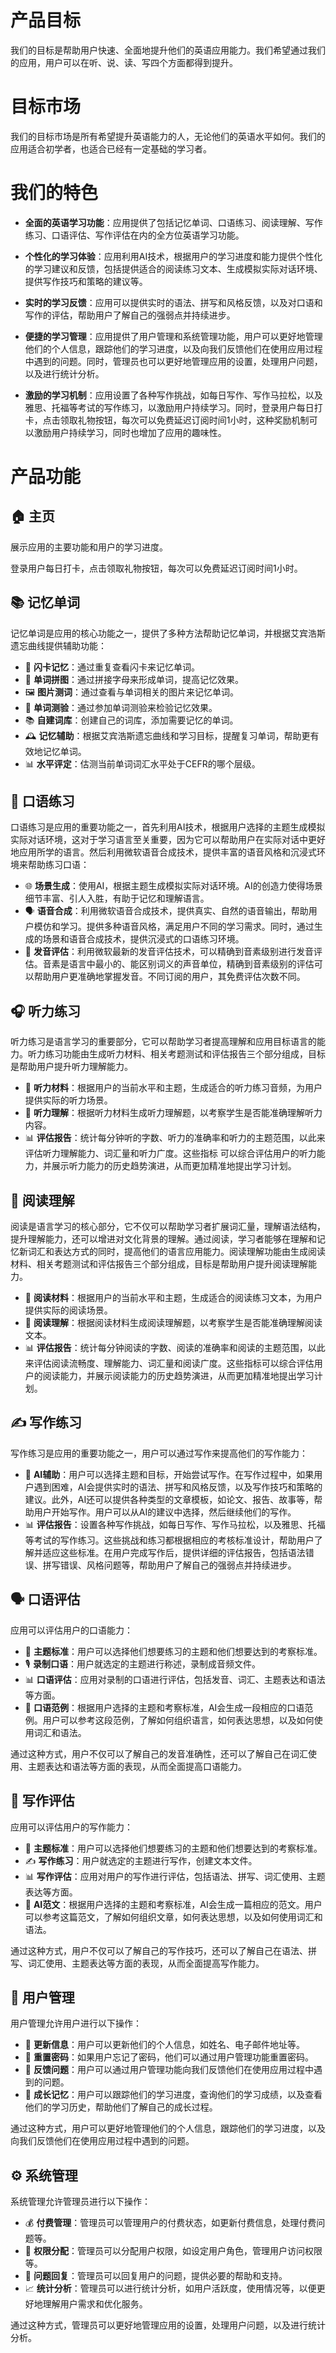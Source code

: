 # 产品目标

我们的目标是帮助用户快速、全面地提升他们的英语应用能力。我们希望通过我们的应用，用户可以在听、说、读、写四个方面都得到提升。

# 目标市场

我们的目标市场是所有希望提升英语能力的人，无论他们的英语水平如何。我们的应用适合初学者，也适合已经有一定基础的学习者。

# 我们的特色

- **全面的英语学习功能**：应用提供了包括记忆单词、口语练习、阅读理解、写作练习、口语评估、写作评估在内的全方位英语学习功能。

- **个性化的学习体验**：应用利用AI技术，根据用户的学习进度和能力提供个性化的学习建议和反馈，包括提供适合的阅读练习文本、生成模拟实际对话环境、提供写作技巧和策略的建议等。

- **实时的学习反馈**：应用可以提供实时的语法、拼写和风格反馈，以及对口语和写作的评估，帮助用户了解自己的强弱点并持续进步。

- **便捷的学习管理**：应用提供了用户管理和系统管理功能，用户可以更好地管理他们的个人信息，跟踪他们的学习进度，以及向我们反馈他们在使用应用过程中遇到的问题。同时，管理员也可以更好地管理应用的设置，处理用户问题，以及进行统计分析。

- **激励的学习机制**：应用设置了各种写作挑战，如每日写作、写作马拉松，以及雅思、托福等考试的写作练习，以激励用户持续学习。同时，登录用户每日打卡，点击领取礼物按钮，每次可以免费延迟订阅时间1小时，这种奖励机制可以激励用户持续学习，同时也增加了应用的趣味性。

# 产品功能

## 🏠 主页
展示应用的主要功能和用户的学习进度。

登录用户每日打卡，点击领取礼物按钮，每次可以免费延迟订阅时间1小时。

## 📚 记忆单词
记忆单词是应用的核心功能之一，提供了多种方法帮助记忆单词，并根据艾宾浩斯遗忘曲线提供辅助功能：
- 📖 **闪卡记忆**：通过重复查看闪卡来记忆单词。
- 🧩 **单词拼图**：通过拼接字母来形成单词，提高记忆效果。
- 🖼️ **图片测词**：通过查看与单词相关的图片来记忆单词。
- 📝 **单词测验**：通过参加单词测验来检验记忆效果。
- 📚 **自建词库**：创建自己的词库，添加需要记忆的单词。
- 🕰️ **记忆辅助**：根据艾宾浩斯遗忘曲线和学习目标，提醒复习单词，帮助更有效地记忆单词。
- 📊 **水平评定**：估测当前单词词汇水平处于CEFR的哪个层级。


## 🎤 口语练习
口语练习是应用的重要功能之一，首先利用AI技术，根据用户选择的主题生成模拟实际对话环境，这对于学习语言至关重要，因为它可以帮助用户在实际对话中更好地应用所学的语言。然后利用微软语音合成技术，提供丰富的语音风格和沉浸式环境来帮助练习口语：
- 🌐 **场景生成**：使用AI，根据主题生成模拟实际对话环境。AI的创造力使得场景细节丰富、引人入胜，有助于记忆和理解语言。
- 🗣️ **语音合成**：利用微软语音合成技术，提供真实、自然的语音输出，帮助用户模仿和学习。提供多种语音风格，满足用户不同的学习需求。同时，通过生成的场景和语音合成技术，提供沉浸式的口语练习环境。
- 🎤 **发音评估**：利用微软最新的发音评估技术，可以精确到音素级别进行发音评估。音素是语言中最小的、能区别词义的声音单位，精确到音素级别的评估可以帮助用户更准确地掌握发音。不同订阅的用户，其免费评估次数不同。

## 🎧 听力练习
听力练习是语言学习的重要部分，它可以帮助学习者提高理解和应用目标语言的能力。听力练习功能由生成听力材料、相关考题测试和评估报告三个部分组成，目标是帮助用户提升听力理解能力。

- 🎵 **听力材料**：根据用户的当前水平和主题，生成适合的听力练习音频，为用户提供实际的听力场景。
- 🧠 **听力理解**：根据听力材料生成听力理解题，以考察学生是否能准确理解听力内容。
- 📊 **评估报告**：统计每分钟听的字数、听力的准确率和听力的主题范围，以此来评估听力理解能力、词汇量和听力广度。这些指标
可以综合评估用户的听力能力，并展示听力能力的历史趋势演进，从而更加精准地提出学习计划。

## 📖 阅读理解
阅读是语言学习的核心部分，它不仅可以帮助学习者扩展词汇量，理解语法结构，提升理解能力，还可以增进对文化背景的理解。通过阅读，学习者能够在理解和记忆新词汇和表达方式的同时，提高他们的语言应用能力。阅读理解功能由生成阅读材料、相关考题测试和评估报告三个部分组成，目标是帮助用户提升阅读理解能力。

- 📄 **阅读材料**：根据用户的当前水平和主题，生成适合的阅读练习文本，为用户提供实际的阅读场景。
- 🧠 **阅读理解**：根据阅读材料生成阅读理解题，以考察学生是否能准确理解阅读文本。
- 📊 **评估报告**：统计每分钟阅读的字数、阅读的准确率和阅读的主题范围，以此来评估阅读流畅度、理解能力、词汇量和阅读广度。这些指标可以综合评估用户的阅读能力，并展示阅读能力的历史趋势演进，从而更加精准地提出学习计划。

## ✍️ 写作练习
写作练习是应用的重要功能之一，用户可以通过写作来提高他们的写作能力：
- 🤖 **AI辅助**：用户可以选择主题和目标，开始尝试写作。在写作过程中，如果用户遇到困难，AI会提供实时的语法、拼写和风格反馈，以及写作技巧和策略的建议。此外，AI还可以提供各种类型的文章模板，如论文、报告、故事等，帮助用户开始写作。用户可以从AI的建议中选择，然后继续他们的写作。
- 📊 **评估报告**：设置各种写作挑战，如每日写作、写作马拉松，以及雅思、托福等考试的写作练习。这些挑战和练习都根据相应的考核标准设计，帮助用户了解并适应这些标准。在用户完成写作后，提供详细的评估报告，包括语法错误、拼写错误、风格问题等，帮助用户了解自己的强弱点并持续进步。

## 🗣️ 口语评估
应用可以评估用户的口语能力：
- 🎯 **主题标准**：用户可以选择他们想要练习的主题和他们想要达到的考察标准。
- 🎙️ **录制口语**：用户就选定的主题进行称述，录制成音频文件。
- 📊 **口语评估**：应用对录制的口语进行评估，包括发音、词汇、主题表达和语法等方面。
- 🤖 **口语范例**：根据用户选择的主题和考察标准，AI会生成一段相应的口语范例。用户可以参考这段范例，了解如何组织语言，如何表达思想，以及如何使用词汇和语法。

通过这种方式，用户不仅可以了解自己的发音准确性，还可以了解自己在词汇使用、主题表达和语法等方面的表现，从而全面提高口语能力。

## 📝 写作评估
应用可以评估用户的写作能力：
- 🎯 **主题标准**：用户可以选择他们想要练习的主题和他们想要达到的考察标准。
- ✍️ **写作练习**：用户就选定的主题进行写作，创建文本文件。
- 📊 **写作评估**：应用对用户的写作进行评估，包括语法、拼写、词汇使用、主题表达等方面。
- 🤖 **AI范文**：根据用户选择的主题和考察标准，AI会生成一篇相应的范文。用户可以参考这篇范文，了解如何组织文章，如何表达思想，以及如何使用词汇和语法。

通过这种方式，用户不仅可以了解自己的写作技巧，还可以了解自己在语法、拼写、词汇使用、主题表达等方面的表现，从而全面提高写作能力。

## 👥 用户管理
用户管理允许用户进行以下操作：
- :arrows_counterclockwise: **更新信息**：用户可以更新他们的个人信息，如姓名、电子邮件地址等。
- :key: **重置密码**：如果用户忘记了密码，他们可以通过用户管理功能重置密码。
- 📧 **反馈问题**：用户可以通过用户管理功能向我们反馈他们在使用应用过程中遇到的问题。
- 🌱 **成长记忆**：用户可以跟踪他们的学习进度，查询他们的学习成绩，以及查看他们的学习历史，帮助他们了解自己的成长过程。

通过这种方式，用户可以更好地管理他们的个人信息，跟踪他们的学习进度，以及向我们反馈他们在使用应用过程中遇到的问题。

## ⚙️ 系统管理
系统管理允许管理员进行以下操作：
- 💰 **付费管理**：管理员可以管理用户的付费状态，如更新付费信息，处理付费问题等。
- 🔐 **权限分配**：管理员可以分配用户权限，如设定用户角色，管理用户访问权限等。
- 💬 **问题回复**：管理员可以回复用户的问题，提供必要的帮助和支持。
- 📈 **统计分析**：管理员可以进行统计分析，如用户活跃度，使用情况等，以便更好地理解用户需求和优化服务。

通过这种方式，管理员可以更好地管理应用的设置，处理用户问题，以及进行统计分析。

